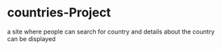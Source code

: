 # countries-Project
a site where people can search for country and details about the country can be displayed
